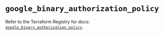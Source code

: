 # `google_binary_authorization_policy`

Refer to the Terraform Registry for docs: [`google_binary_authorization_policy`](https://registry.terraform.io/providers/hashicorp/google/6.39.0/docs/resources/binary_authorization_policy).
